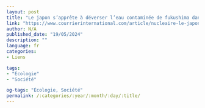 ```yaml
---
layout: post
title: "Le japon s’apprête à déverser l’eau contaminée de fukushima dans l’océan"
link: "https://www.courrierinternational.com/article/nucleaire-le-japon-s-apprete-a-deverser-l-eau-contaminee-de-fukushima-dans-l-ocean"
author: N/A
published_date: "19/05/2024"
description: ""
language: fr
categories:
- Liens

tags:
- "Écologie"
- "Société"

og-tags: "Écologie, Société"
permalink: /:categories/:year/:month/:day/:title/
---
```

